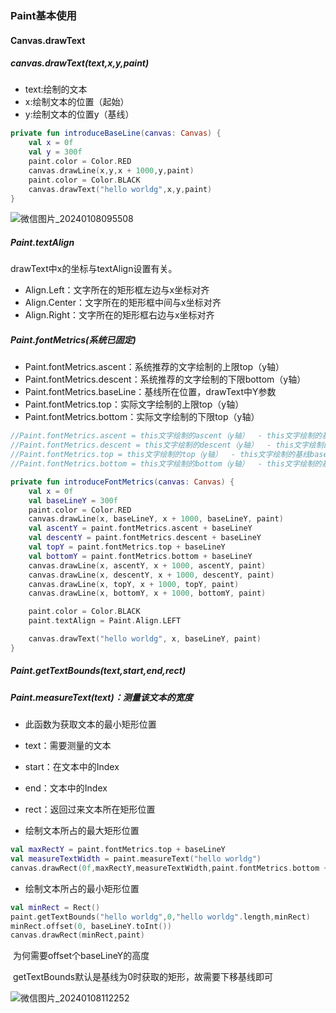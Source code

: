 ### Paint基本使用

#### Canvas.drawText

##### canvas.drawText(text,x,y,paint)

- text:绘制的文本
- x:绘制文本的位置（起始）
- y:绘制文本的位置y（基线）

```kotlin
private fun introduceBaseLine(canvas: Canvas) {
    val x = 0f
    val y = 300f
    paint.color = Color.RED
    canvas.drawLine(x,y,x + 1000,y,paint)
    paint.color = Color.BLACK
    canvas.drawText("hello worldg",x,y,paint)
}
```

![微信图片_20240108095508](https://s2.loli.net/2024/01/08/Gt1YoPIFDOCcVW5.jpg)

##### Paint.textAlign

drawText中x的坐标与textAlign设置有关。

- Align.Left：文字所在的矩形框左边与x坐标对齐
- Align.Center：文字所在的矩形框中间与x坐标对齐
- Align.Right：文字所在的矩形框右边与x坐标对齐

##### Paint.fontMetrics(系统已固定)

- Paint.fontMetrics.ascent：系统推荐的文字绘制的上限top（y轴）
- Paint.fontMetrics.descent：系统推荐的文字绘制的下限bottom（y轴）
- Paint.fontMetrics.baseLine：基线所在位置，drawText中Y参数
- Paint.fontMetrics.top：实际文字绘制的上限top（y轴）
- Paint.fontMetrics.bottom：实际文字绘制的下限top（y轴）

```kotlin
//Paint.fontMetrics.ascent = this文字绘制的ascent（y轴）  - this文字绘制的基线baseLine（y轴） 负数
//Paint.fontMetrics.descent = this文字绘制的descent（y轴）  - this文字绘制的基线baseLine（y轴） 正数
//Paint.fontMetrics.top = this文字绘制的top（y轴）  - this文字绘制的基线baseLine（y轴） 负数
//Paint.fontMetrics.bottom = this文字绘制的bottom（y轴）  - this文字绘制的基线baseLine（y轴） 正数
```

```kotlin
private fun introduceFontMetrics(canvas: Canvas) {
    val x = 0f
    val baseLineY = 300f
    paint.color = Color.RED
    canvas.drawLine(x, baseLineY, x + 1000, baseLineY, paint)
    val ascentY = paint.fontMetrics.ascent + baseLineY
    val descentY = paint.fontMetrics.descent + baseLineY
    val topY = paint.fontMetrics.top + baseLineY
    val bottomY = paint.fontMetrics.bottom + baseLineY
    canvas.drawLine(x, ascentY, x + 1000, ascentY, paint)
    canvas.drawLine(x, descentY, x + 1000, descentY, paint)
    canvas.drawLine(x, topY, x + 1000, topY, paint)
    canvas.drawLine(x, bottomY, x + 1000, bottomY, paint)

    paint.color = Color.BLACK
    paint.textAlign = Paint.Align.LEFT

    canvas.drawText("hello worldg", x, baseLineY, paint)
}
```

##### Paint.getTextBounds(text,start,end,rect)

##### Paint.measureText(text)：测量该文本的宽度

- 此函数为获取文本的最小矩形位置

- text：需要测量的文本
- start：在文本中的Index
- end：文本中的Index
- rect：返回过来文本所在矩形位置
- 绘制文本所占的最大矩形位置

```kotlin
val maxRectY = paint.fontMetrics.top + baseLineY
val measureTextWidth = paint.measureText("hello worldg")
canvas.drawRect(0f,maxRectY,measureTextWidth,paint.fontMetrics.bottom + baseLineY,paint)
```

- 绘制文本所占的最小矩形位置

```kotlin
val minRect = Rect()
paint.getTextBounds("hello worldg",0,"hello worldg".length,minRect)
minRect.offset(0, baseLineY.toInt())
canvas.drawRect(minRect,paint)
```

​	为何需要offset个baseLineY的高度

​	getTextBounds默认是基线为0时获取的矩形，故需要下移基线即可

![微信图片_20240108112252](https://s2.loli.net/2024/01/08/syf28qJv9Q4MHWX.jpg)